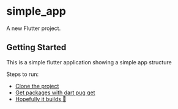 # simple_app

A new Flutter project.

## Getting Started

This is a simple flutter application showing a simple app structure

Steps to run:

- [Clone the project](https://github.com/Mubiyn/simple.git)
- [Get packages with dart pug get](https://dart.dev/tools/pub/cmd/pub-get)
- [Hopefully it builds 🤣](https://docs.flutter.dev/)

